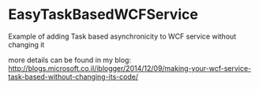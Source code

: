 EasyTaskBasedWCFService
=======================

Example of adding Task based asynchronicity to WCF service without changing it

more details can be found in my blog: http://blogs.microsoft.co.il/iblogger/2014/12/09/making-your-wcf-service-task-based-without-changing-its-code/
  
